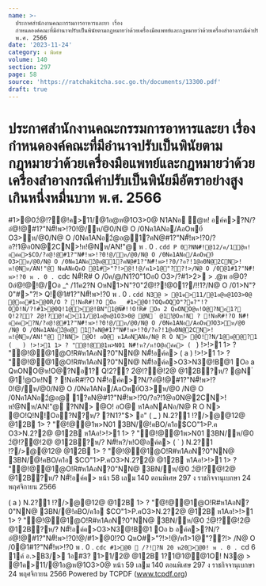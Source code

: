 ```yaml
---
name: >-
  ประกาศสำนักงานคณะกรรมการอาหารและยา เรื่อง
  กำหนดองค์คณะที่มีอำนาจปรับเป็นพินัยตามกฎหมายว่าด้วยเครื่องมือแพทย์และกฎหมายว่าด้วยเครื่องสำอางกรณีค่าปรับเป็นพินัยมีอัตราอย่างสูงเกินหนึ่งหมื่นบาท
  พ.ศ. 2566
date: '2023-11-24'
category: ง พิเศษ
volume: 140
section: 297
page: 58
source: 'https://ratchakitcha.soc.go.th/documents/13300.pdf'
draft: true
---
```


# ประกาศสำนักงานคณะกรรมการอาหารและยา เรื่อง กำหนดองค์คณะที่มีอำนาจปรับเป็นพินัยตามกฎหมายว่าด้วยเครื่องมือแพทย์และกฎหมายว่าด้วยเครื่องสำอางกรณีค่าปรับเป็นพินัยมีอัตราอย่างสูงเกินหนึ่งหมื่นบาท พ.ศ. 2566

#1>@02ํ@!?@!ค>11/@1อ@ห@1O3>0@ N1ANอ ํ@ห! อค์ค>?N/?อํ@!@#1?"N#็!พ>!?0!@/ห/@0/N@ O /0Nค1ANอ/AอOพ0์ O3>ห/@0/N@ O /0Nค1ANอ2ํ@อ@1?คN@#1?"N#็!พ>!?0/?อ?!1@อ0N@2CN>!ห!@Nห/AN!"@ พ . 0 . `cdd P 0?NN#็!@12/ค/1ํ@ห! อค์ค>$CO/?อํ@!@#1?"N#็!พ>!?0!@/ห/@0/N@ O /0Nค1ANอ/AอOพ0์ O3>ห/@0/N@ O /0Nค1ANอ2ํ@อ@1?คN@#1?"N#็!พ>!?0/?อ?!1@อ0N@2CN>!ห!@Nห/AN!"@ NพANอQหO @1#>"?!>@!!@/พ1>1@"??!>/N@ O /0@1#1?"N#็!พ>!?0 พ . 0 . `cdc N#็!R# O /0ค/@/N1?0"1Oอ0 O3>/?#1>2> > .@พ อ@0?0อํ@!@!@/Oอ _^ /11ค2?N OหN1>N"?0"2ํ@!?!@01?/!!1?/N@ O /01>N"?0"#>"?!> Q!@1#1?"N#็!พ>!?0 พ . 0 . `cdd N3@ > @1ค>11/@1อ@ห@1O3>0@ @ออ#1>@0R/O ? !NอR#!?O Oอ _ #1>@0!?OQหOQO"?ค?"!?OO!N/?!#1>@0Q!1@>@!BN"1@N#็!!O!R# Oอ 2 QหONO@ห!O@?Nอ1? Q!2?? 2ํ@!?@!ค>11/@1อ@ห@1O3>0@ @N ํ @1!ํ@Oห!N ? !NอR#!?O N#็!อค์ค>?N/?อํ@!@#1?"N#็!พ>!?0!@/ห/@0/N@ O /0Nค1ANอ/AอOพ0์O3>ห/@0 /N@ O /0Nค1ANอ2ํ@อ@ 1?คN@#1?"N#็!พ>!?0/?อ?!1@อ0N@2CN>!ห!@Nห/AN!"@ ?NN> @O! อO@ ห1AอNANอ/N@ R O N> @O!?N/1@อ@@?1 ( _ ) !>!>1 1> ? "ํ@!@@1พ>N01 N#็!ห?/ห!O@อค์ค> ( ` ) !>!>1 1> ? "ํ@!@@1@O!R#ห1AอN?0"NN@ N#็!อค์ค> ( a ) !>!>1 1> ? "ํ@!@@1@O!R#ห1AอN?0"NN@ N#็!อค์ค>O3>N3@!B@1 Oอ a QหONO@ห!O@?Nอ1? Q!2?? 2ํ@!?@!2@ @12B?ห/? @N ํ @1!ํ@Oห!N ? !NอR#!?O N#็!อค์ค>?N/?อํ@!@#1?"N#็!พ>!?0!@/ห/@0/N@ O /0Nค1ANอ/AอOพ0์O3>ห/@0 /N@ O /0Nค1ANอ2ํ@อ@ 1?คN@#1?"N#็!พ>!?0/?อ?!1@อ0N@2CN>!ห!@Nห/AN!"@ ?NN> @O! อO@ ห1AอNANอ/N@ R O N> @O!Q!N!Oอ?N?ห/? ?N1?"$> อ" ( _ ) N.2?1 !?/>@@12@ @12B 1> ? "ํ@!@@1พ>N01 3BN/@!คBO/ค1อ$CO"1>P.ค O3>N.2?2@ @12B ห1Aอ!>!>1 1> ? "ํ@!@@1พ>N01 3BN/ห/@0 2ํ@!?@!2@ @12B?ห/? N#็!ห?/ห!O@อค์ค> ( ` ) N.2?1 !?/>@@12@ @12B 1> ? "ํ@!@@1@O!R#ห1AอN?0"NN@ 3BN/@!คBO/ค1อ $CO"1>P.คO3>N.2?2@ @12B ห1Aอ!>!>1 1> ? "ํ@!@@1@O!R#ห1AอN?0"NN@ 3BN/ห/@0 2ํ@!?@!2@ @12B?ห/? N#็!อค์ค> หน้า 58 เลม 140 ตอนพิเศษ 297 ง ราชกิจจานุเบกษา 24 พฤศจิกายน 2566

( a ) N.2?1 !?/>@@12@ @12B 1> ? "ํ@!@@1@O!R#ห1AอN?0"NN@ 3BN/@!คBO/ค1อ $CO"1>P.คO3>N.2?2@ @12B ห1Aอ!>!>1 1> ? "ํ@!@@1@O!R#ห1AอN?0"NN@ 3BN/ห/@0 2ํ@!?@!2@ @12B?ห/? N#็!อค์ค>O3>N3@!B@1 Oอ b อค์ค>?N/?อํ@!@#1?"N#็!พ>!?0!@/#1>@0!?O QหO#>"?!>!@/พ1>1@"??!> /N@ O /0@1#1?"N#็!พ>!?0 พ . 0 . `cdc #1>@0  /?!?N 20 พ20>@0! พ . 0 . `cd 6 1ค์ อ.>B3/> 1อ#3? 1>1/2@ @12B 1?1@1@@1O! N3@ > @1ค>11/@1อ@ห@1O3>0@ หน้า 59 เลม 140 ตอนพิเศษ 297 ง ราชกิจจานุเบกษา 24 พฤศจิกายน 2566 Powered by TCPDF (www.tcpdf.org)
